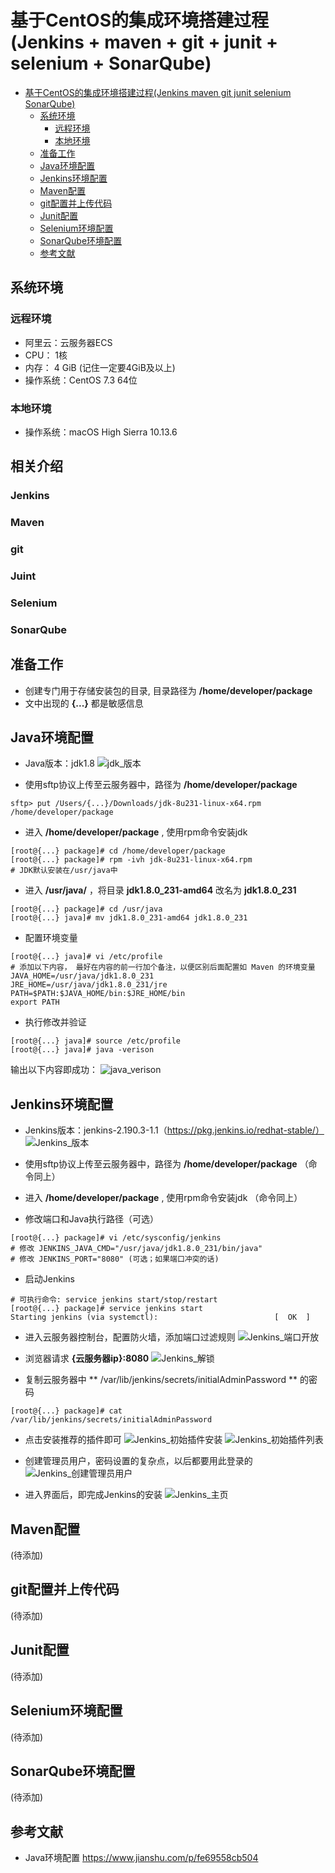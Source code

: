 <!--
 * @Author: your name
 * @Date: 2019-12-04 11:42:09
 * @LastEditTime: 2019-12-04 21:39:59
 * @LastEditors: Please set LastEditors
 * @Description: In User Settings Edit
 * @FilePath: /Intergrated Environment Based on Jekins/README.md
 -->
# 基于CentOS的集成环境搭建过程(Jenkins + maven + git + junit + selenium + SonarQube)

* [基于CentOS的集成环境搭建过程(Jenkins   maven   git   junit   selenium   SonarQube)](#基于centos的集成环境搭建过程jenkins--maven--git--junit--selenium--sonarqube)
    * [系统环境](#系统环境)
        * [远程环境](#远程环境)
        * [本地环境](#本地环境)
    * [准备工作](#准备工作)
    * [Java环境配置](#java环境配置)
    * [Jenkins环境配置](#jenkins环境配置)
    * [Maven配置](#maven配置)
    * [git配置并上传代码](#git配置并上传代码)
    * [Junit配置](#junit配置)
    * [Selenium环境配置](#selenium环境配置)
    * [SonarQube环境配置](#sonarqube环境配置)
    * [参考文献](#参考文献)

## 系统环境

### 远程环境
+ 阿里云：云服务器ECS
+ CPU： 1核
+ 内存： 4 GiB (记住一定要4GiB及以上)
+ 操作系统：CentOS 7.3 64位

### 本地环境
+ 操作系统：macOS High Sierra 10.13.6

## 相关介绍

### Jenkins

### Maven

### git

### Juint

### Selenium

### SonarQube

## 准备工作
+ 创建专门用于存储安装包的目录, 目录路径为 **/home/developer/package**
+ 文中出现的 **{...}** 都是敏感信息

## Java环境配置
+ Java版本：jdk1.8
![jdk_版本](./image/Java/jdk_版本.jpg)

+ 使用sftp协议上传至云服务器中，路径为 **/home/developer/package**
```
sftp> put /Users/{...}/Downloads/jdk-8u231-linux-x64.rpm /home/developer/package
```

+ 进入 **/home/developer/package** , 使用rpm命令安装jdk
```
[root@{...} package]# cd /home/developer/package
[root@{...} package]# rpm -ivh jdk-8u231-linux-x64.rpm
# JDK默认安装在/usr/java中
```

+ 进入 **/usr/java/** ，将目录 **jdk1.8.0_231-amd64** 改名为 **jdk1.8.0_231**
```
[root@{...} package]# cd /usr/java
[root@{...} java]# mv jdk1.8.0_231-amd64 jdk1.8.0_231
```

+ 配置环境变量
```
[root@{...} java]# vi /etc/profile
# 添加以下内容， 最好在内容的前一行加个备注，以便区别后面配置如 Maven 的环境变量
JAVA_HOME=/usr/java/jdk1.8.0_231
JRE_HOME=/usr/java/jdk1.8.0_231/jre
PATH=$PATH:$JAVA_HOME/bin:$JRE_HOME/bin
export PATH
```

+ 执行修改并验证
```
[root@{...} java]# source /etc/profile
[root@{...} java]# java -verison
```
输出以下内容即成功：
![java_verison](./image/Java/java_verison.jpg)

## Jenkins环境配置

+ Jenkins版本：jenkins-2.190.3-1.1（https://pkg.jenkins.io/redhat-stable/）
![Jenkins_版本](./image/Jenkins/Jenkins_版本.jpg)

+ 使用sftp协议上传至云服务器中，路径为 **/home/developer/package**
（命令同上）

+ 进入 **/home/developer/package** , 使用rpm命令安装jdk
（命令同上）

+ 修改端口和Java执行路径（可选）
```
[root@{...} package]# vi /etc/sysconfig/jenkins
# 修改 JENKINS_JAVA_CMD="/usr/java/jdk1.8.0_231/bin/java"
# 修改 JENKINS_PORT="8080" (可选；如果端口冲突的话)
```

+ 启动Jenkins
```
# 可执行命令: service jenkins start/stop/restart
[root@{...} package]# service jenkins start
Starting jenkins (via systemctl):                          [  OK  ]
```

+ 进入云服务器控制台，配置防火墙，添加端口过滤规则
![Jenkins_端口开放](./image/Jenkins/Jenkins_端口开放.jpg)

+ 浏览器请求 **{云服务器ip}:8080**
![Jenkins_解锁](./image/Jenkins/Jenkins_解锁.jpg)
 
+ 复制云服务器中 ** /var/lib/jenkins/secrets/initialAdminPassword ** 的密码
```
[root@{...} package]# cat /var/lib/jenkins/secrets/initialAdminPassword
```

+ 点击安装推荐的插件即可
![Jenkins_初始插件安装](./image/Jenkins/Jenkins_初始插件安装.jpg)
![Jenkins_初始插件列表](./image/Jenkins/Jenkins_初始插件列表.jpg)

+ 创建管理员用户，密码设置的复杂点，以后都要用此登录的
![Jenkins_创建管理员用户](./image/Jenkins/Jenkins_创建管理员用户.jpg)

+ 进入界面后，即完成Jenkins的安装
![Jenkins_主页](./image/Jenkins/Jenkins_主页.jpg)

## Maven配置
(待添加)

## git配置并上传代码
(待添加)

## Junit配置
(待添加)

## Selenium环境配置
(待添加)

## SonarQube环境配置
(待添加)

## 参考文献

+ Java环境配置
https://www.jianshu.com/p/fe69558cb504